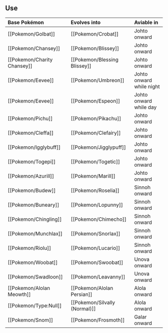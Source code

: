 ## Use
Base Pokémon |Evolves into |Aviable in
:---|:---|:--
[[Pokemon/Golbat]] |[[Pokemon/Crobat]] |Johto onward
[[Pokemon/Chansey]] |[[Pokemon/Blissey]] |Johto onward
[[Pokemon/Charity Chansey]] |[[Pokemon/Blessing Blissey]] |Johto onward
[[Pokemon/Eevee]] |[[Pokemon/Umbreon]] |Johto onward while night
[[Pokemon/Eevee]] |[[Pokemon/Espeon]] |Johto onward while day
[[Pokemon/Pichu]] |[[Pokemon/Pikachu]] |Johto onward
[[Pokemon/Cleffa]] |[[Pokemon/Clefairy]] |Johto onward
[[Pokemon/Igglybuff]] |[[Pokemon/Jigglypuff]] |Johto onward
[[Pokemon/Togepi]] |[[Pokemon/Togetic]]| Johto onward
[[Pokemon/Azurill]] |[[Pokemon/Marill]] |Johto onward
[[Pokemon/Budew]] |[[Pokemon/Roselia]] |Sinnoh onward
[[Pokemon/Buneary]] |[[Pokemon/Lopunny]] |Sinnoh onward
[[Pokemon/Chingling]] |[[Pokemon/Chimecho]] |Sinnoh onward
[[Pokemon/Munchlax]] |[[Pokemon/Snorlax]] |Sinnoh onward
[[Pokemon/Riolu]] |[[Pokemon/Lucario]] |Sinnoh onward
[[Pokemon/Woobat]] |[[Pokemon/Swoobat]] |Unova onward
[[Pokemon/Swadloon]] |[[Pokemon/Leavanny]] |Unova onward
[[Pokemon/Alolan Meowth]] |[[Pokemon/Alolan Persian]] |Alola onward
[[Pokemon/Type:Null]] |[[Pokemon/Silvally (Normal)]] |Alola onward
[[Pokemon/Snom]] |[[Pokemon/Frosmoth]] |Galar onward